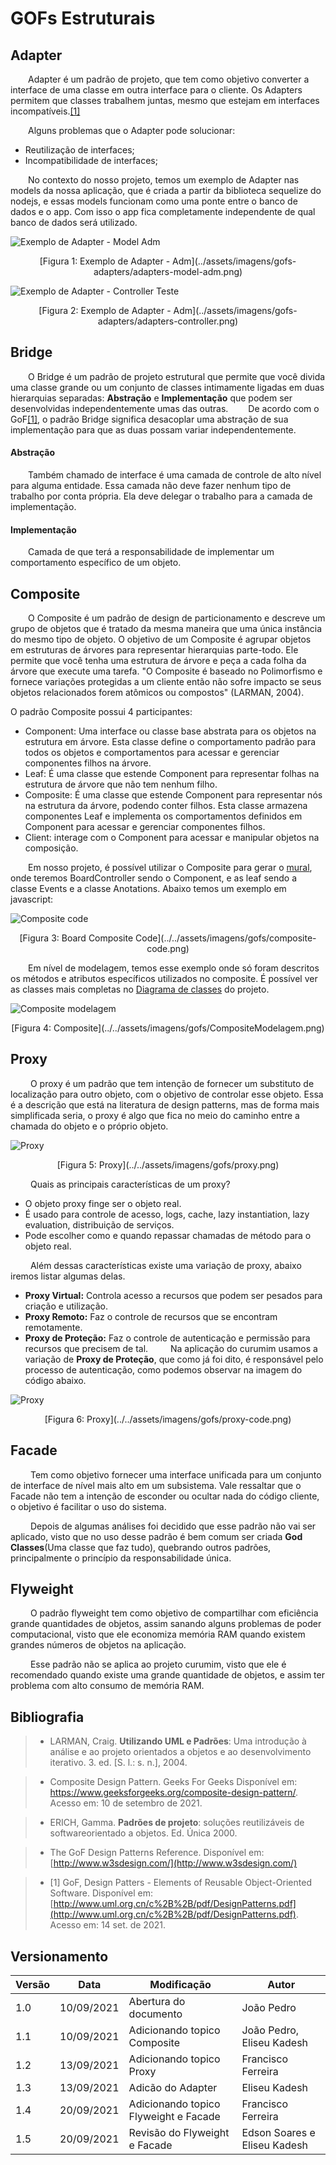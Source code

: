 # GOFs Estruturais
 
## Adapter
 
&emsp;&emsp;Adapter é um padrão de projeto, que tem como objetivo converter a interface de uma classe em outra interface para o cliente. Os Adapters permitem que classes trabalhem juntas, mesmo que estejam em interfaces incompatíveis.[[1]](#bibliografia)
 
&emsp;&emsp;Alguns problemas que o Adapter pode solucionar:
 
 
- Reutilização de interfaces;
- Incompatibilidade de interfaces;

&emsp;&emsp;No contexto do nosso projeto, temos um exemplo de Adapter nas models da nossa aplicação, que é criada a partir da biblioteca sequelize do nodejs, e essas models funcionam como uma ponte entre o banco de dados e o app. Com isso o app fica completamente independente de qual banco de dados será utilizado.
 
 
![Exemplo de Adapter - Model Adm](../assets/imagens/gofs-adapters/adapters-model-adm.png)
<center>[Figura 1: Exemplo de Adapter - Adm](../assets/imagens/gofs-adapters/adapters-model-adm.png)</center>
 
![Exemplo de Adapter - Controller Teste](../assets/imagens/gofs-adapters/adapters-controller.png)
<center>[Figura 2: Exemplo de Adapter - Adm](../assets/imagens/gofs-adapters/adapters-controller.png)</center>
 
 
## Bridge
&emsp;&emsp;O Bridge é um padrão de projeto estrutural que permite que você divida uma classe grande ou um conjunto de classes intimamente ligadas em duas hierarquias separadas: **Abstração** e **Implementação** que podem ser desenvolvidas independentemente umas das outras.
&emsp;&emsp;De acordo com o GoF[[1]](#bibliografia), o padrão Bridge significa desacoplar uma abstração de sua implementação para que as duas possam variar independentemente.
#### Abstração
&emsp;&emsp;Também chamado de interface é uma camada de controle de alto nível para alguma entidade. Essa camada não deve fazer nenhum tipo de trabalho por conta própria. Ela deve delegar o trabalho para a camada de implementação.
#### Implementação
&emsp;&emsp;Camada de que terá a responsabilidade de implementar um comportamento específico de um objeto.
 
 
## Composite
 
&emsp;&emsp;O Composite é um padrão de design de particionamento e descreve um grupo de objetos que é tratado da mesma maneira que uma única instância do mesmo tipo de objeto. O objetivo de um Composite é agrupar objetos em estruturas de árvores para representar hierarquias parte-todo. Ele permite que você tenha uma estrutura de árvore e peça a cada folha da árvore que execute uma tarefa. "O Composite é baseado no Polimorfismo e fornece variações protegidas a um cliente então não sofre impacto se seus objetos relacionados forem atômicos ou compostos" (LARMAN, 2004).
 
O padrão Composite possui 4 participantes:
 
- Component: Uma interface ou classe base abstrata para os objetos na estrutura em árvore. Esta classe define o comportamento padrão para todos os objetos e comportamentos para acessar e gerenciar componentes filhos na árvore.
- Leaf: É uma classe que estende Component para representar folhas na estrutura de árvore que não tem nenhum filho.
- Composite: É uma classe que estende Component para representar nós na estrutura da árvore, podendo conter filhos. Esta classe armazena componentes Leaf e implementa os comportamentos definidos em Component para acessar e gerenciar componentes filhos.
- Client: interage com o Component para acessar e manipular objetos na composição.
 
&emsp;&emsp;Em nosso projeto, é possível utilizar o Composite para gerar o [mural](../../../base/requisitos/modelagem/lexicos/#lexico-mural), onde teremos BoardController sendo o Component, e as leaf sendo a classe Events e a classe Anotations. Abaixo temos um exemplo em javascript:
 
![Composite code](../../assets/imagens/gofs/composite-code.png)
 
<center>[Figura 3: Board Composite Code](../../assets/imagens/gofs/composite-code.png)</center>
 
&emsp;&emsp;Em nível de modelagem, temos esse exemplo onde só foram descritos os métodos e atributos específicos utilizados no composite. É possível ver as classes mais completas no [Diagrama de classes](../modelagem/modelagem-estatica/diagrama-de-classes.md) do projeto.
 
![Composite modelagem](../../assets/imagens/gofs/CompositeModelagem.png)
 
<center>[Figura 4: Composite](../../assets/imagens/gofs/CompositeModelagem.png)</center>
 
## Proxy
&emsp;&emsp; O proxy é um padrão que tem intenção de fornecer um substituto de localização para outro objeto, com o objetivo de controlar esse objeto. Essa é a descrição que está na literatura de design patterns, mas de forma mais simplificada seria, o proxy é algo que fica no meio do caminho entre a chamada do objeto e o próprio objeto.
 
![Proxy](../../assets/imagens/gofs/proxy.png)
 
<center>[Figura 5: Proxy](../../assets/imagens/gofs/proxy.png)</center>
 
 
&emsp;&emsp; Quais as principais características  de um proxy?
 
* O objeto proxy finge ser o objeto real.
* É usado para controle de acesso, logs, cache, lazy instantiation, lazy evaluation, distribuição de serviços.
* Pode escolher como e quando repassar chamadas de método para o objeto real.
 
 
 
&emsp;&emsp; Além dessas características existe uma variação de proxy, abaixo iremos listar algumas delas.
* **Proxy Virtual:** Controla acesso a recursos que podem ser pesados para criação e utilização.
* **Proxy Remoto:** Faz o controle de recursos que se encontram remotamente.
* **Proxy de Proteção:** Faz o controle de autenticação  e permissão para recursos que precisem de tal.
&emsp;&emsp; Na aplicação do curumim usamos a variação de **Proxy de Proteção**, que como já foi dito, é responsável pelo processo de autenticação, como podemos observar na imagem do código abaixo.
 
![Proxy](../../assets/imagens/gofs/proxy-code.png)
<center>[Figura 6: Proxy](../../assets/imagens/gofs/proxy-code.png)</center>


## Facade
&emsp;&emsp; Tem como objetivo fornecer uma interface unificada para um conjunto de interface de nível mais alto em um subsistema. Vale ressaltar que o Facade não tem a intenção de esconder ou ocultar nada do código cliente, o objetivo é facilitar o uso do sistema.
 
&emsp;&emsp; Depois de algumas análises foi decidido que esse padrão não vai ser aplicado, visto que no uso desse padrão é bem comum ser criada **God Classes**(Uma classe que faz tudo), quebrando outros padrões, principalmente o princípio da responsabilidade única.

## Flyweight

&emsp;&emsp; O padrão flyweight tem como objetivo de compartilhar com eficiência grande quantidades  de objetos, assim sanando alguns problemas de poder computacional, visto que ele economiza memória RAM quando existem grandes números de objetos na aplicação.
 
&emsp;&emsp; Esse padrão não se aplica ao projeto curumim, visto que ele é recomendado quando existe uma grande quantidade de objetos, e assim ter problema com alto consumo de memória RAM.


## Bibliografia
 
> - LARMAN, Craig. <b>Utilizando UML e Padrões</b>: Uma introdução à análise e ao projeto orientados a objetos e ao desenvolvimento iterativo. 3. ed. [S. l.: s. n.], 2004.
 
 
> - Composite Design Pattern. Geeks For Geeks Disponível em: <https://www.geeksforgeeks.org/composite-design-pattern/>. Acesso em: 10 de setembro de 2021.
 
> - ERICH, Gamma. <b>Padrões de projeto</b>:  soluções reutilizáveis de softwareorientado a objetos. Ed. Única 2000.
 
> - The GoF Design Patterns Reference. Disponível em: [http://www.w3sdesign.com/](http://www.w3sdesign.com/)
 
> - [1] GoF, Design Patters - Elements of Reusable Object-Oriented Software. Disponível em: [http://www.uml.org.cn/c%2B%2B/pdf/DesignPatterns.pdf](http://www.uml.org.cn/c%2B%2B/pdf/DesignPatterns.pdf). Acesso em: 14 set. de 2021.
 
 
## Versionamento
| Versão | Data | Modificação | Autor |
|--|--|--|--|
|1.0|10/09/2021| Abertura do documento | João Pedro |
|1.1|10/09/2021| Adicionando topico Composite | João Pedro, Eliseu Kadesh |
|1.2|13/09/2021| Adicionando topico Proxy|Francisco Ferreira|
|1.3|13/09/2021| Adicão do Adapter | Eliseu Kadesh 
|1.4|20/09/2021| Adicionando topico Flyweight e Facade |Francisco Ferreira|
|1.5|20/09/2021| Revisão do Flyweight e Facade |Edson Soares e Eliseu Kadesh |


